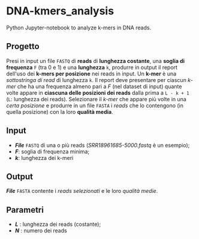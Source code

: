 # DNA-kmers_analysis
Python Jupyter-notebook to analyze k-mers in DNA reads.

## Progetto
Presi in input un file <code>FASTQ</code> di **reads** di **lunghezza costante**, una **soglia di frequenza** <code>F</code> (tra 0 e 1) e una **lunghezza** <code>k</code>, produrre in output il report dell'uso dei **k-mers per posizione** nei reads in input. Un **k-mer** è una *sottostringa di read* di lunghezza <code>k</code>. Il report deve presentare per ciascun *k-mer* che ha una frequenza almeno pari a *F* (nel dataset di input) quante volte appare in **ciascuna delle posizioni dei reads** dalla prima a <code>L - k + 1</code> (<code>L</code>: lunghezza dei reads). Selezionare il *k-mer* che appare più volte in una *certa posizione* e produrre in un file <code>FASTA</code> i *reads* che lo contengono (in quella posizione) con la loro **qualità media**.

## Input
* ***File*** <code>FASTQ</code> di una o più reads (*SRR18961685-5000.fastq* è un esempio);
* ***F***: soglia di frequenza minima;
* ***k***: lunghezza dei k-meri

## Output
***File*** <code>FASTA</code> contente i *reads selezionati* e le loro *qualità medie*.

## Parametri
* ***L*** : lunghezza dei reads (costante);
* ***N*** : numero dei reads



